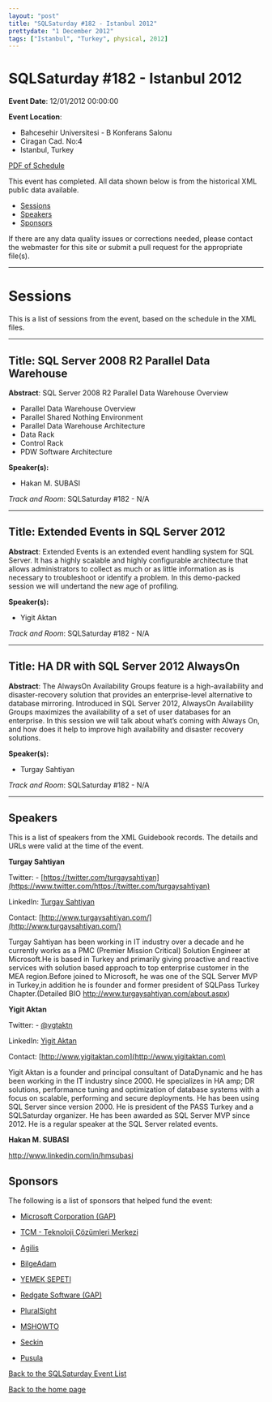 ```yaml
---
layout: "post" 
title: "SQLSaturday #182 - Istanbul 2012" 
prettydate: "1 December 2012" 
tags: ["Istanbul", "Turkey", physical, 2012]
---
```

# SQLSaturday #182 - Istanbul 2012
 
**Event Date**: 12/01/2012 00:00:00
 
**Event Location**:
- Bahcesehir Universitesi - B Konferans Salonu
- Ciragan Cad. No:4
- Istanbul, Turkey
 
<a href="/assets/pdf/0182.pdf">PDF of Schedule</a>
 
This event has completed. All data shown below is from the historical XML public data available.
<ul>
   <li><a href="#sessions">Sessions</a></li>
   <li><a href="#speakers">Speakers</a></li>
   <li><a href="#sponsors">Sponsors</a></li>
</ul>
 
 
If there are any data quality issues or corrections needed, please contact the webmaster for this site or submit a pull request for the appropriate file(s). 
 
----------------------------------------------------------------------------------- 
 
# <a name="sessions"></a>Sessions
This is a list of sessions from the event, based on the schedule in the XML files.
 
----------------------------------------------------------------------------------- 
 
## Title: SQL Server 2008 R2 Parallel Data Warehouse
 
**Abstract**:
SQL Server 2008 R2 Parallel Data Warehouse Overview

* Parallel Data Warehouse Overview
* Parallel Shared Nothing Environment
* Parallel Data Warehouse Architecture
* Data Rack
* Control Rack
* PDW Software Architecture

 
**Speaker(s):**
- Hakan M. SUBASI
 
*Track and Room*: SQLSaturday #182 - N/A
 
----------------------------------------------------------------------------------- 
 
 
## Title: Extended Events in SQL Server 2012
 
**Abstract**:
Extended Events is an extended event handling system for SQL Server. It has a highly scalable and highly configurable architecture that allows administrators to collect as much or as little information as is necessary to troubleshoot or identify a problem. In this demo-packed session we will undertand the new age of profiling.
 
**Speaker(s):**
- Yigit Aktan
 
*Track and Room*: SQLSaturday #182 - N/A
 
----------------------------------------------------------------------------------- 
 
 
## Title: HA  DR with SQL Server 2012 AlwaysOn
 
**Abstract**:
The AlwaysOn Availability Groups feature is a high-availability and disaster-recovery solution that provides an enterprise-level alternative to database mirroring. Introduced in SQL Server 2012, AlwaysOn Availability Groups maximizes the availability of a set of user databases for an enterprise. In this session we will talk about what’s coming with Always On, and how does it help to improve high availability and disaster recovery solutions.
 
**Speaker(s):**
- Turgay Sahtiyan
 
*Track and Room*: SQLSaturday #182 - N/A
 
----------------------------------------------------------------------------------- 
 
## <a name="#speakers"></a>Speakers
This is a list of speakers from the XML Guidebook records. The details and URLs were valid at the time of the event.
 
 
**Turgay Sahtiyan**
 
Twitter:  - [https://twitter.com/turgaysahtiyan](https://www.twitter.com/https://twitter.com/turgaysahtiyan)
 
LinkedIn: [Turgay Sahtiyan](http://tr.linkedin.com/pub/turgay-sahtiyan/15/b46/682)
 
Contact: [http://www.turgaysahtiyan.com/](http://www.turgaysahtiyan.com/)
 
Turgay Sahtiyan has been working in IT industry over a decade and he currently works as a PMC (Premier Mission Critical) Solution Engineer at Microsoft.He is based in Turkey and primarily giving proactive and reactive services with solution based approach to top enterprise customer in the MEA region.Before joined to Microsoft, he was one of the SQL Server MVP in Turkey,in addition he is founder and former president of SQLPass Turkey Chapter.(Detailed BIO http://www.turgaysahtiyan.com/about.aspx)
 
**Yigit Aktan**
 
Twitter:  - [@ygtaktn](https://www.twitter.com/@ygtaktn)
 
LinkedIn: [Yigit Aktan](https://tr.linkedin.com/in/yigitaktan)
 
Contact: [http://www.yigitaktan.com](http://www.yigitaktan.com)
 
Yigit Aktan is a founder and principal consultant of DataDynamic and he has been working in the IT industry since 2000. He specializes in HA amp; DR solutions, performance tuning and optimization of database systems with a focus on scalable, performing and secure deployments. He has been using SQL Server since version 2000. He is president of the PASS Turkey and a SQLSaturday organizer. He has been awarded as SQL Server MVP since 2012. He is a regular speaker at the SQL Server related events.
 
**Hakan M. SUBASI**
 
http://www.linkedin.com/in/hmsubasi

 
 
 
## <a name="sponsors"></a>Sponsors
The following is a list of sponsors that helped fund the event:
 
- [Microsoft Corporation (GAP)](http://www.microsoft.com/en-us/server-cloud/products/sql-server/)
 
- [TCM - Teknoloji Çözümleri Merkezi](http://www.tcm.com.tr)
 
- [Agilis](http://www.agilis.com.tr)
 
- [BilgeAdam](http://www.bilgeadam.com)
 
- [YEMEK SEPETI](http://www.yemeksepeti.com)
 
- [Redgate Software (GAP)](http://rd.gt/2j7SNf9)
 
- [PluralSight](http://www.pluralsight.com)
 
- [MSHOWTO](http://www.mshowto.org)
 
- [Seckin](http://www.seckin.com.tr/browser/fa/236948543/sx/6)
 
- [Pusula](http://www.pusula.com)
 
[Back to the SQLSaturday Event List](/past)
 
[Back to the home page](/index)
 
